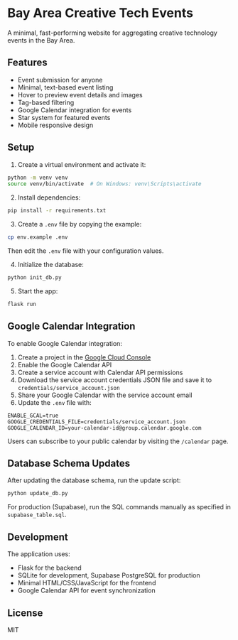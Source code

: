# Bay Area Creative Tech Events

A minimal, fast-performing website for aggregating creative technology events in the Bay Area.

## Features

- Event submission for anyone
- Minimal, text-based event listing
- Hover to preview event details and images
- Tag-based filtering
- Google Calendar integration for events
- Star system for featured events
- Mobile responsive design

## Setup

1. Create a virtual environment and activate it:
```bash
python -m venv venv
source venv/bin/activate  # On Windows: venv\Scripts\activate
```

2. Install dependencies:
```bash
pip install -r requirements.txt
```

3. Create a `.env` file by copying the example:
```bash
cp env.example .env
```
Then edit the `.env` file with your configuration values.

4. Initialize the database:
```bash
python init_db.py
```

5. Start the app:
```bash
flask run
```

## Google Calendar Integration

To enable Google Calendar integration:

1. Create a project in the [Google Cloud Console](https://console.cloud.google.com/)
2. Enable the Google Calendar API
3. Create a service account with Calendar API permissions
4. Download the service account credentials JSON file and save it to `credentials/service_account.json`
5. Share your Google Calendar with the service account email
6. Update the `.env` file with:
```
ENABLE_GCAL=true
GOOGLE_CREDENTIALS_FILE=credentials/service_account.json
GOOGLE_CALENDAR_ID=your-calendar-id@group.calendar.google.com
```

Users can subscribe to your public calendar by visiting the `/calendar` page.

## Database Schema Updates

After updating the database schema, run the update script:
```bash
python update_db.py
```

For production (Supabase), run the SQL commands manually as specified in `supabase_table.sql`.

## Development

The application uses:
- Flask for the backend
- SQLite for development, Supabase PostgreSQL for production
- Minimal HTML/CSS/JavaScript for the frontend
- Google Calendar API for event synchronization

## License

MIT 